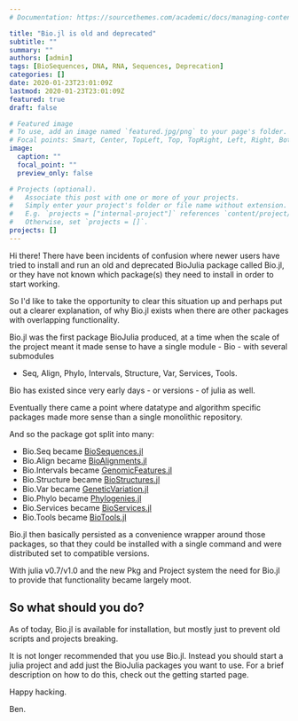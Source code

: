 ```yaml
---
# Documentation: https://sourcethemes.com/academic/docs/managing-content/

title: "Bio.jl is old and deprecated"
subtitle: ""
summary: ""
authors: [admin]
tags: [BioSequences, DNA, RNA, Sequences, Deprecation]
categories: []
date: 2020-01-23T23:01:09Z
lastmod: 2020-01-23T23:01:09Z
featured: true
draft: false

# Featured image
# To use, add an image named `featured.jpg/png` to your page's folder.
# Focal points: Smart, Center, TopLeft, Top, TopRight, Left, Right, BottomLeft, Bottom, BottomRight.
image:
  caption: ""
  focal_point: ""
  preview_only: false

# Projects (optional).
#   Associate this post with one or more of your projects.
#   Simply enter your project's folder or file name without extension.
#   E.g. `projects = ["internal-project"]` references `content/project/deep-learning/index.md`.
#   Otherwise, set `projects = []`.
projects: []
---
```


Hi there! There have been incidents of confusion where newer users have
tried to install and run an old and deprecated BioJulia package called Bio.jl,
or they have not known which package(s) they need to install in order to start
working.

So I'd like to take the opportunity to clear this situation up and perhaps put
out a clearer explanation, of why Bio.jl exists when there are other packages
with overlapping functionality.

Bio.jl was the first package BioJulia produced, at a time when the scale of the
project meant it made sense to have a single module - Bio - with several submodules
- Seq, Align, Phylo, Intervals, Structure, Var, Services, Tools.

Bio has existed since very early days - or versions - of julia as well.

Eventually there came a point where datatype and algorithm specific packages
made more sense than a single monolithic repository.

And so the package got split into many:

- Bio.Seq became [BioSequences.jl](https://biojulia.net/BioSequences.jl/stable)
- Bio.Align became [BioAlignments.jl](https://biojulia.net/BioAlignments.jl/stable)
- Bio.Intervals became [GenomicFeatures.jl](https://biojulia.net/GenomicFeatures.jl/stable)
- Bio.Structure became [BioStructures.jl](https://biojulia.net/BioStructures.jl/stable)
- Bio.Var became [GeneticVariation.jl](https://biojulia.net/GeneticVariation.jl/stable)
- Bio.Phylo became [Phylogenies.jl](https://biojulia.net/Phylogeneies.jl/stable)
- Bio.Services became [BioServices.jl](https://biojulia.net/BioServices.jl/stable)
- Bio.Tools became [BioTools.jl](https://biojulia.net/BioTools.jl/stable)

Bio.jl then basically persisted as a convenience wrapper around those packages,
so that they could be installed with a single command and were distributed set to
compatible versions.

With julia v0.7/v1.0 and the new Pkg and Project system the need for Bio.jl to
provide that functionality became largely moot.

## So what should you do?

As of today, Bio.jl is available for installation, but mostly just to prevent old
scripts and projects breaking.

It is not longer recommended that you use Bio.jl. Instead you should start a
julia project and add just the BioJulia packages you want to use. For a brief
description on how to do this, check out the getting started page.

Happy hacking.

Ben.